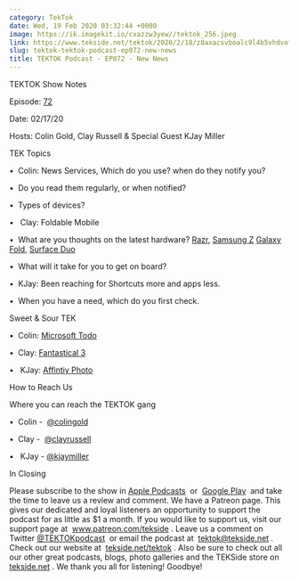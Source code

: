 ```yaml
---
category: TekTok
date: Wed, 19 Feb 2020 03:32:44 +0000
image: https://ik.imagekit.io/cxazzw3yew//tektok_256.jpeg
link: https://www.tekside.net/tektok/2020/2/18/z8axacsvboalc9l4b5vhdvofvcta07
slug: tektok-tektok-podcast-ep072-new-news
title: TEKTOK Podcast - EP072 - New News
---
```


<p class="">TEKTOK Show Notes</p><p class="">Episode: <a href="http://tekside.net/tektok?format=rss">72</a></p><p class="">Date: 02/17/20</p><p class="">Hosts: Colin Gold, Clay Russell &amp; Special Guest KJay Miller</p><p class=""> </p><p class="">TEK Topics</p><p class="">	•&nbsp; 	Colin: News Services, Which do you use? when do they notify you?&nbsp;</p><p class="">		•&nbsp; Do you read them regularly, or when notified?&nbsp;</p><p class="">		•&nbsp; Types of devices?&nbsp;</p><p class="">	• &nbsp; Clay: Foldable Mobile</p><p class="">		•&nbsp; 	What are you thoughts on the latest hardware? <a href="https://www.google.com/aclk?sa=l&amp;ai=DChcSEwik_I7R59jnAhXOwMAKHaeUBuMYABABGgJpbQ&amp;sig=AOD64_3Nbk8eX0RUnfuzzeALMjLz0W3PGQ&amp;q=&amp;ved=2ahUKEwipp4bR59jnAhVOQq0KHbxbBnwQ0Qx6BAgSEAE&amp;adurl=">Razr</a>, <a href="https://www.samsung.com/us/mobile/galaxy-z-flip/?cid=sem-mktg-pfs-mob-us-google-na-02112020-140242-&amp;ds_e=GOOGLE-cr:0-pl:267193125-&amp;ds_c=FF~Device+-+Brand+Variations_CN~bloom_PH~laun_MK~usnat_BS~im_PR~smart_SB~gzf_PK~CPL_FS~lo_CA~kew_MD~h_KS~ba_MT~exa-&amp;ds_ag=AG_Generic+-+N/A_MK~usnat_AT~ta_MD~h_AI~no-&amp;ds_k=galaxy+z&amp;gclid=EAIaIQobChMI_KCS4-fY5wIVDL7ACh16kw7eEAAYASAAEgLzoPD_BwE&amp;gclsrc=aw.ds">Samsung Z</a> <a href="https://www.samsung.com/global/galaxy/galaxy-fold/">Galaxy Fold</a>, <a href="https://www.microsoft.com/en-us/surface/devices/surface-duo">Surface Duo</a></p><p class="">	•&nbsp; What will it take for you to get on board?</p><p class="">        •&nbsp; KJay: Been reaching for Shortcuts more and apps less.&nbsp;</p><p class="">        •&nbsp; When you have a need, which do you first check.</p><p class=""> </p><p class="">Sweet &amp; Sour TEK</p><p class=""> 	•&nbsp;  Colin: <a href="https://apps.apple.com/us/app/microsoft-to-do/id1274495053?mt=12">Microsoft Todo</a>&nbsp;</p><p class=""> 	•&nbsp;  Clay: <a href="https://flexibits.com/fantastical">Fantastical 3</a></p><p class=""> 	• &nbsp; KJay: <a href="https://affinity.serif.com/en-gb/photo/">Affintiy Photo</a></p><p class=""> </p><p class="">How to Reach Us</p><p class="">Where you can reach the TEKTOK gang</p><p class=""> 	•&nbsp; 	Colin -&nbsp; <a href="https://twitter.com/colingold">@colingold</a>&nbsp;</p><p class=""> 	•&nbsp; 	Clay -&nbsp; <a href="http://www.twitter.com/clayrussell">@clayrussell</a> &nbsp;</p><p class="">	• &nbsp; KJay - <a href="https://twitter.com/kjaymiller">@kjaymiller</a></p><p class=""></p><p class=""> In Closing</p><p class="">Please subscribe to the show in <a href="https://podcasts.apple.com/us/podcast/tektok-podcast/id875056387">Apple Podcasts</a>&nbsp; or&nbsp; <a href="https://goo.gl/app/playmusic?ibi=com.google.PlayMusic&amp;isi=691797987&amp;ius=googleplaymusic&amp;link=https://play.google.com/music/m/Ifbau5sq4uurrg4hifug5oacshq?t%3DTEKTOK_Podcast_-_The_TEKSide_Network">Google Play</a>&nbsp; and take the time to leave us a review and comment. We have a Patreon page. This gives our dedicated and loyal listeners an opportunity to support the podcast for as little as $1 a month. If you would like to support us, visit our support page at&nbsp; <a href="http://www.patreon.com/tekside">www.patreon.com/tekside</a> . Leave us a comment on Twitter <a href="http://twitter.com/%23!/TEKTOKpodcast">@TEKTOKpodcast</a>&nbsp; or email the podcast at&nbsp; <a href="mailto:tektok@tekside.net">tektok@tekside.net</a> . Check out our website at&nbsp; <a href="http://tekside.net/tektok/">tekside.net/tektok</a> . Also be sure to check out all our other great podcasts, blogs, photo galleries and the TEKSide store on&nbsp; <a href="http://tekside.net/">tekside.net</a> . We thank you all for listening! Goodbye! </p>